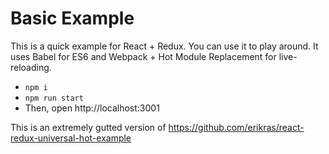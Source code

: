 # Basic Example

This is a quick example for React + Redux. You can use it to play around. It uses Babel for ES6 and Webpack + Hot Module Replacement for live-reloading.

- `npm i`
- `npm run start`
- Then, open http://localhost:3001

This is an extremely gutted version of https://github.com/erikras/react-redux-universal-hot-example
